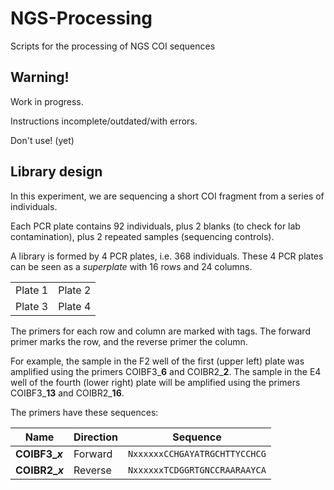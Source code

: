 # NGS-Processing
 Scripts for the processing of NGS COI sequences

## Warning!

Work in progress.

Instructions incomplete/outdated/with errors.

Don't use! (yet)


## Library design

In this experiment, we are sequencing a short COI fragment from a series of individuals.

Each PCR plate contains 92 individuals, plus 2 blanks (to check for lab contamination), plus 2 repeated samples (sequencing controls).

A library is formed by 4 PCR plates, i.e. 368 individuals. These 4 PCR plates can be seen as a *superplate* with 16 rows and 24 columns.

|  |  |
| --- | --- |
| Plate 1 | Plate 2 |
| Plate 3 | Plate 4 |

The primers for each row and column are marked with tags. The forward primer marks the row, and the reverse primer the column.

For example, the sample in the F2 well of the first (upper left) plate was amplified using the primers COIBF3_**6** and COIBR2_**2**. The sample in the E4 well of the fourth (lower right) plate will be amplified using the primers COIBF3_**13** and COIBR2_**16**.

The primers have these sequences:

| Name | Direction | Sequence |
| --- | --- | --- |
| **COIBF3_*x*** | Forward | `NxxxxxxCCHGAYATRGCHTTYCCHCG` |
| **COIBR2_*x*** | Reverse | `NxxxxxxTCDGGRTGNCCRAARAAYCA` |

